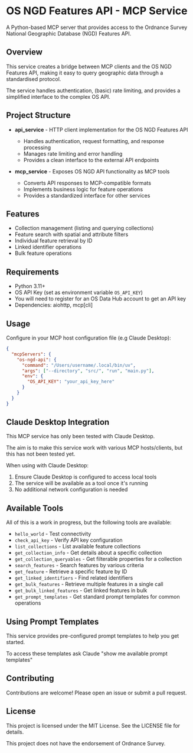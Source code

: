 # OS NGD Features API - MCP Service

A Python-based MCP server that provides access to the Ordnance Survey National Geographic Database (NGD) Features API.

## Overview

This service creates a bridge between MCP clients and the OS NGD Features API, making it easy to query geographic data through a standardised protocol.

The service handles authentication, (basic) rate limiting, and provides a simplified interface to the complex OS API.

## Project Structure

- **api_service** - HTTP client implementation for the OS NGD Features API

  - Handles authentication, request formatting, and response processing
  - Manages rate limiting and error handling
  - Provides a clean interface to the external API endpoints

- **mcp_service** - Exposes OS NGD API functionality as MCP tools

  - Converts API responses to MCP-compatible formats
  - Implements business logic for feature operations
  - Provides a standardized interface for other services

## Features

- Collection management (listing and querying collections)
- Feature search with spatial and attribute filters
- Individual feature retrieval by ID
- Linked identifier operations
- Bulk feature operations

## Requirements

- Python 3.11+
- OS API Key (set as environment variable `OS_API_KEY`)
- You will need to register for an OS Data Hub account to get an API key
- Dependencies: aiohttp, mcp[cli]

## Usage

Configure in your MCP host configuration file (e.g Claude Desktop):

```json
{
  "mcpServers": {
    "os-ngd-api": {
      "command": "/Users/username/.local/bin/uv",
      "args": ["--directory", "src/", "run", "main.py"],
      "env": {
        "OS_API_KEY": "your_api_key_here"
      }
    }
  }
}
```

## Claude Desktop Integration

This MCP service has only been tested with Claude Desktop.

The aim is to make this service work with various MCP hosts/clients, but this has not been tested yet.

When using with Claude Desktop:

1. Ensure Claude Desktop is configured to access local tools
2. The service will be available as a tool once it's running
3. No additional network configuration is needed

## Available Tools

All of this is a work in progress, but the following tools are available:

- `hello_world` - Test connectivity
- `check_api_key` - Verify API key configuration
- `list_collections` - List available feature collections
- `get_collection_info` - Get details about a specific collection
- `get_collection_queryables` - Get filterable properties for a collection
- `search_features` - Search features by various criteria
- `get_feature` - Retrieve a specific feature by ID
- `get_linked_identifiers` - Find related identifiers
- `get_bulk_features` - Retrieve multiple features in a single call
- `get_bulk_linked_features` - Get linked features in bulk
- `get_prompt_templates` - Get standard prompt templates for common operations

## Using Prompt Templates

This service provides pre-configured prompt templates to help you get started.

To access these templates ask Claude "show me available prompt templates"

## Contributing

Contributions are welcome! Please open an issue or submit a pull request.

## License

This project is licensed under the MIT License. See the LICENSE file for details.

This project does not have the endorsement of Ordnance Survey.
